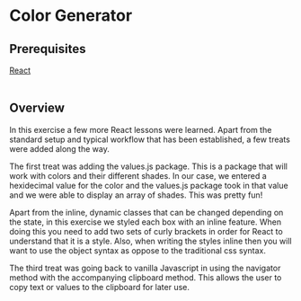 <h1>Color Generator</h1>
<h2>Prerequisites</h2>
<a href="https://www.reactjs.org">React</a><br></br>
<h2>Overview</h2>
<p>
In this exercise a few more React lessons were learned. Apart from the standard setup and typical workflow that has been established, a few treats were added along the way. 
</p>
<p>
The first treat was adding the values.js package. This is a package that will work with colors and their different shades. In our case, we entered a hexidecimal value for the color and the values.js package took in that value and we were able to display an array of shades. This was pretty fun!
</p>
<p>
Apart from the inline, dynamic classes that can be changed depending on the state, in this exercise we styled each box with an inline feature. When doing this you need to add two sets of curly brackets in order for React to understand that it is a style. Also, when writing the styles inline then you will want to use the object syntax as oppose to the traditional css syntax.
</p>
<p>
The third treat was going back to vanilla Javascript in using the navigator method with the accompanying clipboard method. This allows the user to copy text or values to the clipboard for later use.
</p>